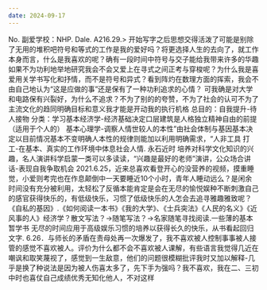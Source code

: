 ```yaml
---
date: 2024-09-17
---
```


No.
副爱学校：NHP.
Dale.
A216.29.>
开始写字之后思想交得活泼了可能是别除了无用的堆积吧符号和等式的工作是我的爱好吗？将更选择人生的去向了，就工作本身而言，什么是我喜欢的呢？确有一段时间中符号与交子能给我带来许多的华趣如果不为功利地举地研究我会不会又爱上在寻式之间正考与穿梭呢？为什么我是喜爱用关学书写化和抒情，而不是符号和异式？看到阵灼在数理方面的挥索，我会不由自己地认为“这是应做的事”还是保有了一种功利追求的心情？
可我确是对大学和电路保有兴裂好，为什么不追求？不为了别的的夸赞，不为了社会的认可不为了主流文化的趋同明确目标和意义我才能是开动我的执行机格
总目的：自我提升-待人接物
分类：学习基本经济学-经济基础决定口层建筑是人格独立精神自由的前提（适用于个人的）
基本心理学-调察人情世较人的本性”由社会体制与基因基本决定以目前情况基本不变明确人本性的规律则能加以利用明确需求，“人非工具
打工-在基本、真实的工作环境中体息社会人情.
永石近时
培养对科学文化知识的兴趣，名人演讲科学启蒙一类可以多读读，“兴趣是最好的老师”演讲，公众场合讲话-表现自我争取机会
2021.6.25，近来总喜欢看登开心的没营养的视频，摸重睡觉，小爱则考完也在作息颠倒中一天要睡近10个小时，青年人睡动远么？是闲余时间没有充分被利用，太轻松了反循本能肯定是会在无尽的愉悦娱种不断刺激自己的感官获得快乐的，有低级快乐，习惯了低级快乐的人怎会去追寻雅趣雅致呢？《自私的基因》.《如何阅读一本书》《我的大学》、《士兵突法》《人民的名义》《近风事的人》经济学？散文写法？→随笔写法？→名家随笔寻找阅读.一些薄的基本暂学书
无尽的时间应用于高级娱乐习惯的培养以获得长久的快乐，从书看起回归文字.
6.26．与师长的矛盾在责母处再一次爆发了，我不喜欢被人控制事事被人接管的感觉不喜欢被人。评价为什么都不会不喜欢被人课解，有些语言我觉得几近在嘲讽和取笑蔑视了，感觉到一生敌意，他们的问题很模糊批评我时又加以解释-几乎是换了种说法是因为被人伤喜太多了，先下手为强吗？我不喜欢，我在二、三初中时也喜仗自己成绩优秀无知化他人，不对这样
